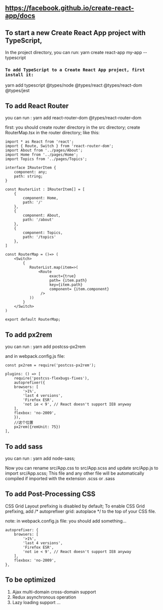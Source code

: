 
## https://facebook.github.io/create-react-app/docs

## To start a new Create React App project with TypeScript,

In the project directory, you can run: yarn create react-app my-app --typescript

###  `To add TypeScript to a Create React App project, first install it:`

yarn add typescript @types/node @types/react @types/react-dom @types/jest

## To add React Router 

you can run : yarn add react-router-dom @types/react-router-dom

first: you should create router directory in the src directory;
create RouterMap.tsx in the router directory;
like this:
```
import * as React from 'react';
import { Route, Switch } from 'react-router-dom';
import About from '../pages/About';
import Home from '../pages/Home';
import Topics from '../pages/Topics';

interface IRouterItem {
    component: any;
    path: string;
}

const RouterList : IRouterItem[] = [
    {
        component: Home,
        path: '/'
    },
    {
        component: About,
        path: '/about'
    },
    {
        component: Topics,
        path: '/topics'
    },
]

const RouterMap = ()=> (
    <Switch>
        {
           RouterList.map(item=>(
               <Route
                    exact={true}
                    path= {item.path}
                    key={item.path}
                    component= {item.component}
                />
           )) 
        }
    </Switch>
)

export default RouterMap;

```

## To add px2rem 

you can run : yarn add postcss-px2rem

and in webpack.config.js file:

```
const px2rem = require('postcss-px2rem');

plugins: () => [
    require('postcss-flexbugs-fixes'),
    autoprefixer({
    browsers: [
        '>1%',
        'last 4 versions',
        'Firefox ESR',
        'not ie < 9', // React doesn't support IE8 anyway
    ],
    flexbox: 'no-2009',
    }),
    //这个位置
    px2rem({remUnit: 75})
],

```

## To add sass 

you can run : yarn add node-sass;

Now you can rename src/App.css to src/App.scss and update src/App.js to import src/App.scss;
This file and any other file will be automatically compiled if imported with the extension .scss or .sass

## To add Post-Processing CSS

CSS Grid Layout prefixing is disabled by default;
To enable CSS Grid prefixing, add /* autoprefixer grid: autoplace */ to the top of your CSS file.

note: in webpack.config.js file: you should add something...
```
autoprefixer: {
    browsers: [
        '>1%',
        'last 4 versions',
        'Firefox ESR',
        'not ie < 9', // React doesn't support IE8 anyway
    ],
    flexbox: 'no-2009',
},

```

## To be optimized

1. Ajax multi-domain cross-domain support
2. Redux asynchronous operation
3. Lazy loading support
...











